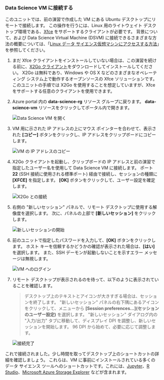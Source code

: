 ### <a name="connect-to-the-data-science-vm"></a>Data Science VM に接続する

このユニットでは、前の演習で作成した VM にある Ubuntu デスクトップにリモートで接続します。 この操作を行うには、Linux 用のライトウェイト デスクトップ環境である、[Xfce](https://xfce.org/) をサポートするクライアントが必要です。 背景について、および Data Science Virtual Machine (DSVM) に接続できるさまざまな方法の概要については、「[Linux データ サイエンス仮想マシンにアクセスする方法](https://docs.microsoft.com/azure/machine-learning/data-science-virtual-machine/dsvm-ubuntu-intro#how-to-access-the-data-science-virtual-machine-for-linux)」を参照してください。

1. まだ Xfce クライアントをインストールしていない場合は、この演習を続ける前に、[X2Go クライアント](https://wiki.x2go.org/doku.php/download:start)をダウンロードしてインストールしてください。 X2Go は無料であり、Windows や OS X などのさまざまなオペレーティング システム上で動作するオープンソースの Xfce ソリューションです。このユニットの手順では X2Go を使用することを想定していますが、Xfce をサポートする任意のクライアントを使用できます。

1. Azure portal 内の **data-science-rg** リソース グループに戻ります。 **data-science-vm** リソースをクリックしてポータル内で開きます。

    ![Data Science VM を開く](../media-draft/2-open-data-science-vm.png)

1. VM 用に示された IP アドレスの上にマウス ポインターを合わせて、表示された **[コピー]** ボタンをクリックし、IP アドレスをクリップボードにコピーします。

    ![VM の IP アドレスのコピー](../media-draft/2-copy-ip-address.png)

1. X2Go クライアントを起動し、クリップボードの IP アドレスと前の演習で指定したユーザー名を使用して Data Science VM に接続します。 ポート **22** (SSH 接続に使用される標準ポート) 経由で接続し、セッションの種類に **[XFCE]** を指定します。 **[OK]** ボタンをクリックして、ユーザー設定を確定します。

    ![X2Go との接続](../media-draft/2-new-session-1.png)

1. 右側の "新しいセッション" パネルで、リモート デスクトップに使用する解像度を選択します。 次に、パネルの上部で **[新しいセッション]** をクリックします。

    ![新しいセッションの開始](../media-draft/2-new-session-2.png)

1. 前のユニットで指定したパスワードを入力して、**[OK]** ボタンをクリックします。 ホスト キーを信頼するかどうかの確認が表示された場合は、**[はい]** を選択します。 また、SSH デーモンが起動しないことを示すエラー メッセージは無視します。

    ![VM へのログイン](../media-draft/2-new-session-3.png)

1. リモート デスクトップが表示されるのを待って、以下のように表示されていることを確認します。

    > デスクトップ上のテキストとアイコンが大きすぎる場合は、セッションを終了します。 "新しいセッション" パネルの右下隅にあるアイコンをクリックして、メニューから **[Session preferences...]\(セッションのユーザー設定\)** を選択します。 "新しいセッション" ダイアログ内の "入力/出力" タブに移動して、ディスプレイ DPI を調整し、新しいセッションを開始します。 96 DPI から始めて、必要に応じて調整します。

    ![接続完了](../media-draft/2-ubuntu-desktop.png)

これで接続されました。少し時間を取ってデスクトップ上のショートカットの詳細を確認しましょう。 これらは、VM に事前にインストールされている多くのデータ サイエンス ツールへのショートカットです。これには、[Jupyter](http://jupyter.org/)、[R Studio](https://www.rstudio.com/)、[Microsoft Azure Storage Explorer](https://azure.microsoft.com/features/storage-explorer/) などが含まれます。